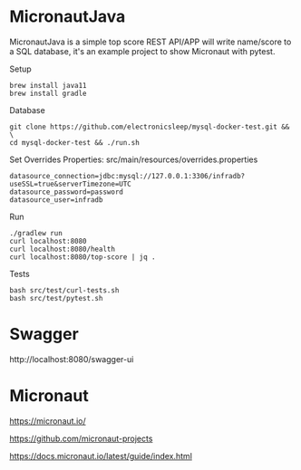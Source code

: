 # MicronautJava

MicronautJava is a simple top score REST API/APP will write name/score to a SQL database, it's an example project to show Micronaut with pytest.

Setup
```
brew install java11
brew install gradle
```

Database
```
git clone https://github.com/electronicsleep/mysql-docker-test.git && \
cd mysql-docker-test && ./run.sh
```

Set Overrides Properties: src/main/resources/overrides.properties

```
datasource_connection=jdbc:mysql://127.0.0.1:3306/infradb?useSSL=true&serverTimezone=UTC
datasource_password=password
datasource_user=infradb
```

Run
```
./gradlew run
curl localhost:8080
curl localhost:8080/health
curl localhost:8080/top-score | jq .
```

Tests
```
bash src/test/curl-tests.sh
bash src/test/pytest.sh
```

# Swagger

http://localhost:8080/swagger-ui

# Micronaut

https://micronaut.io/

https://github.com/micronaut-projects

https://docs.micronaut.io/latest/guide/index.html
